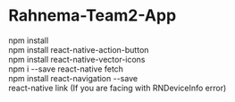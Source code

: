 # Rahnema-Team2-App

npm install<br />
npm install react-native-action-button<br />
npm install react-native-vector-icons<br />
npm i --save react-native fetch <br/>
npm install react-navigation --save <br />
react-native link (If you are facing with RNDeviceInfo error)
